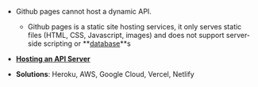 - Github pages cannot host a dynamic API. 
	- Github pages is a static site hosting services, it only serves static files (HTML, CSS, Javascript, images) and does not support server-side scripting or **[database](../notes/database)**s
- **[Hosting an API Server](../notes/Hosting_an_API_Server)**

- **Solutions**: Heroku, AWS, Google Cloud, Vercel, Netlify 